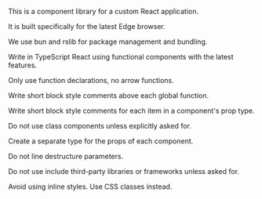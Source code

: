 This is a component library for a custom React application.

It is built specifically for the latest Edge browser.

We use bun and rslib for package management and bundling.

Write in TypeScript React using functional components with the latest features.

Only use function declarations, no arrow functions.

Write short block style comments above each global function.

Write short block style comments for each item in a component's prop type.

Do not use class components unless explicitly asked for.

Create a separate type for the props of each component.

Do not line destructure parameters.

Do not use include third-party libraries or frameworks unless asked for.

Avoid using inline styles. Use CSS classes instead.
